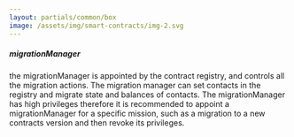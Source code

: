 ```yaml
---
layout: partials/common/box
image: /assets/img/smart-contracts/img-2.svg
---
```


##### migrationManager

the migrationManager is appointed by the contract registry, and controls all the migration actions. The migration manager can set contacts in the registry and migrate state and balances of contacts. The migrationManager has high privileges therefore it is recommended to appoint a migrationManager for a specific mission, such as a migration to a new contracts version and then revoke its privileges.
